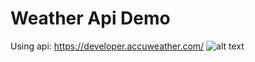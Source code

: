 # Weather Api Demo
Using api: https://developer.accuweather.com/
 ![alt text](https://i.ibb.co/LYMQ3z1/Screenshot-1.png)
